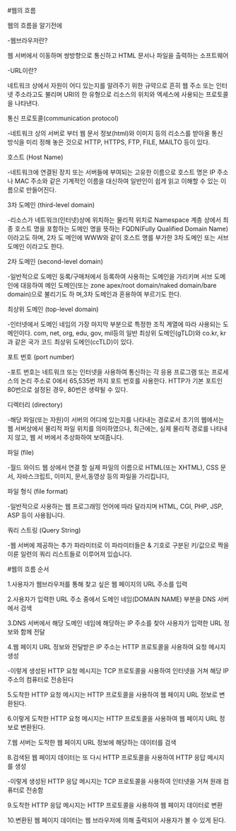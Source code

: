 #웹의 흐름

웹의 흐름을 알기전에

-웹브라우저란?

  웹 서버에서 이동하며 쌍방향으로 통신하고 HTML 문서나 파일을 출력하는 소프트웨어

-URL이란?

  네트워크 상에서 자원이 어디 있는지를 알려주기 위한 규약으로 흔히 웹 주소 또는 인터넷 주소라고도 불리며 URI의 한 유형으로 리소스의 위치와 엑세스에 사용되는 프로토콜을 나타낸다. 

통신 프로토콜(communication protocol)

  -네트워크 상의 서버로 부터 웹 문서 정보(html)와 이미지 등의 리소스를 받아올 통신 방식을 미리 정해 놓은 것으로 HTTP, HTTPS, FTP, FILE, MAILTO 등이 있다.

호스트 (Host Name)

  -네트워크에 연결된 장치 또는 서버들에 부여되는 고유한 이름으로 호스트 명은 IP 주소나 MAC 주소와 같은 기계적인 이름을 대신하여 일반인이 쉽게 읽고 이해할 수 있는 이름으로 만들어진다.

3차 도메인 (third-level domain)

  -리소스가 네트워크(인터넷)상에 위치하는 물리적 위치로 Namespace 계층 상에서 최종 호스트 명을 포함하는 도메인 명을 뜻하는 FQDN(Fully Qualified Domain Name)이라고도 하며, 2차 도    메인에 WWW와 같이 호스트 명를 부가한 3차 도메인 또는 서브 도메인 이라고도 한다.

2차 도메인 (second-level domain) 

  -일반적으로 도메인 둥록/구매처에서 등록하여 사용하는 도메인을 가리키며 서브 도메인에 대응하여 메인 도메인(또는 zone apex/root domain/naked domain/bare domain)으로 불리기도 하    며,3차 도메인과 혼용하여 부르기도 한다.

최상위 도메인 (top-level domain)

  -인터넷에서 도메인 네임의 가장 마지막 부분으로 특정한 조직 계열에 따라 사용되는 도메인이다. com, net, org, edu, gov, mil등의 일반 최상위 도메인(gTLD)와 co.kr, kr과 같은 국가      코드 최상위 도메인(ccTLD)이 있다.

포트 번호 (port number)

  -포트 번호는 네트워크 또는 인터넷을 사용하여 통신하는 각 응용 프로그램 또는 프로세스의 논리 주소로 0에서 65,535번 까지 포트 번호를 사용한다. HTTP가 기본 포트인 80번으로 설정된      경우, 80번은 생략될 수 있다.

디렉터리 (directory)

  -해당 파일(또는 자원)이 서버의 어디에 있는지를 나타내는 경로로서 초기의 웹에서는 웹 서버상에서 물리적 파일 위치를 의미하였으나, 최근에는, 실제 물리적 경로를 나타내지 않고, 웹 서    버에서 추상화하여 보여줍니다.

파일 (file)

  -월드 와이드 웹 상에서 연결 할 실제 파일의 이름으로 HTML(또는 XHTML), CSS 문서, 자바스크립트, 이미지, 문서,동영상 등의 파일을 가리킵니다,

파일 형식 (file format)

  -일반적으로 사용하는 웹 프로그래밍 언어에 따라 달라지며
   HTML, CGI, PHP, JSP, ASP 등이 사용됩니다.

쿼리 스트링 (Query String)

  -웹 서버에 제공하는 추가 파라미터로 이 파라미터들은 & 기호로 구분된 키/값으로 짝을 이룬 일련의 쿼리 리스트들로 이루어져 있습니다.

#웹의 흐름 순서

1.사용자가 웹브라우저를 통해 찾고 싶은 웹 페이지의 URL 주소를 입력

2.사용자가 입력한 URL 주소 중에서 도메인 네임(DOMAIN NAME) 부분을 DNS 서버에서 검색

3.DNS 서버에서 해당 도메인 네임에 해당하는 IP 주소를 찾아 사용자가 입력한 URL 정보와 함께 전달

4.웹 페이지 URL 정보와 전달받은 IP 주소는 HTTP 프로토콜을 사용하여 요청 메시지 생성

  -이렇게 생성된 HTTP 요청 메시지는 TCP 프로토콜을 사용하여 인터넷을 거쳐 해당 IP 주소의 컴퓨터로 전송된다

5.도착한 HTTP 요청 메시지는 HTTP 프로토콜을 사용하여 웹 페이지 URL 정보로 변환된다.

6.이렇게 도착한 HTTP 요청 메시지는 HTTP 프로토콜을 사용하여 웹 페이지 URL 정보로 변환된다.

7.웹 서버는 도착한 웹 페이지 URL 정보에 해당하는 데이터를 검색

8.검색된 웹 페이지 데이터는 또 다시 HTTP 프로토콜을 사용하여 HTTP 응답 메시지를 생성
  
  -이렇게 생성된 HTTP 응답 메시지는 TCP 프로토콜을 사용하여 인터넷을 거쳐 원래 컴퓨터로 전송함

9.도착한 HTTP 응답 메시지는 HTTP 프로토콜을 사용하여 웹 페이지 데이터로 변환

10.변환된 웹 페이지 데이터는 웹 브라우저에 의해 출력되어 사용자가 볼 수 있게 된다.

